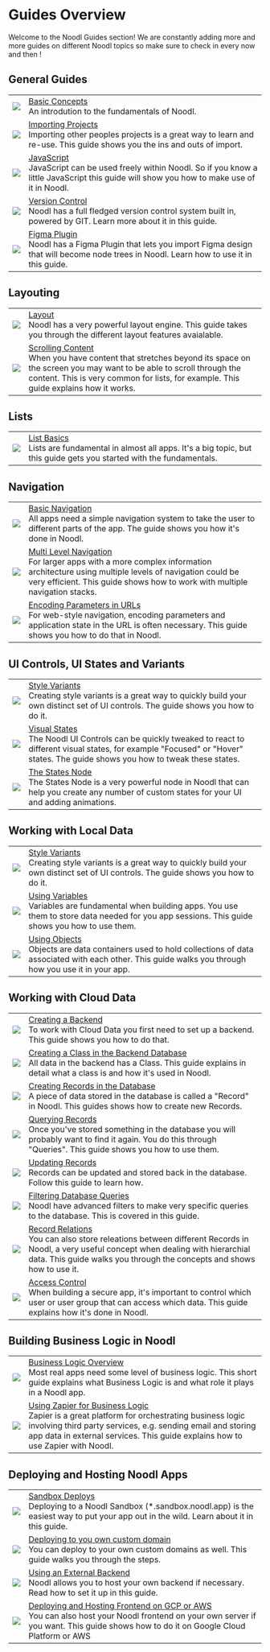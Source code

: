 # Guides Overview

Welcome to the Noodl Guides section! We are constantly adding more and more guides on different Noodl topics so make sure to check in every now and then !

## General Guides
<table class="modules-table">
    <tr>
        <td><img src="/modules/validation/FormValidationModule.png"></img></td>
        <td><a href="#/guides/basic-concepts/">Basic Concepts</a><br>An introdution to the fundamentals of Noodl.</td>
    </tr>
    <tr>
        <td><img src="/modules/validation/FormValidationModule.png"></img></td>
        <td><a href="#/guides/importing/">Importing Projects</a><br>Importing other peoples projects is a great way to learn and re-use. This guide shows you the ins and outs of import.</td>
    </tr>
    <tr>
        <td><img src="/modules/validation/FormValidationModule.png"></img></td>
        <td><a href="#/guides/javascript.md">JavaScript</a><br>JavaScript can be used freely within Noodl. So if you know a little JavaScript this guide will show you how to make use of it in Noodl.</td>
    </tr>
    <tr>
        <td><img src="/modules/validation/FormValidationModule.png"></td>
        <td><a href="#/guides/version-control/">Version Control</a><br>Noodl has a full fledged version control system built in, powered by GIT. Learn more about it in this guide.</td>
    </tr>
    <tr>
        <td><img src="/modules/validation/FormValidationModule.png"></img></td>
        <td><a href="#/guides/figma/">Figma Plugin</a><br>Noodl has a Figma Plugin that lets you import Figma design that will become node trees in Noodl. Learn how to use it in this guide.</td>
    </tr>
</table>

## Layouting

<table class="modules-table">
    <tr>
        <td><img src="/modules/validation/FormValidationModule.png"></img></td>
        <td><a href="#guides/layouts/layout-basics/">Layout</a><br>Noodl has a very powerful layout engine. This guide takes you through the different layout features avaialable.</td>
    </tr>
    <tr>
        <td><img src="/modules/validation/FormValidationModule.png"></img></td>
        <td><a href="#guides/layouts/scrolling/">Scrolling Content</a><br>When you have content that stretches beyond its space on the screen you may want to be able to scroll through the content. This is very common for lists, for example. This guide explains how it works.</td>
    </tr>
</table>

## Lists

<table class="modules-table">
    <tr>
        <td><img src="/modules/validation/FormValidationModule.png"></img></td>
        <td><a href="#/guides/lists/list-basics/">List Basics</a><br>Lists are fundamental in almost all apps. It's a big topic, but this guide gets you started with the fundamentals.</td>
    </tr>
</table>

## Navigation

<table class="modules-table">
    <tr>
        <td><img src="/modules/validation/FormValidationModule.png"></img></td>
        <td><a href="#/guides/navigation/web-navigation/basic-navigation/">Basic Navigation</a><br>All apps need a simple navigation system to take the user to different parts of the app. The guide shows you how it's done in Noodl.</td>
    </tr>
    <tr>
        <td><img src="/modules/validation/FormValidationModule.png"></img></td>
        <td><a href="#/guides/navigation/web-navigation/multi-level-navigation/">Multi Level Navigation</a><br>For larger apps with a more complex information architecture using multiple levels of navigation could be very efficient. This guide shows how to work with multiple navigation stacks.</td>
    </tr>
    <tr>
        <td><img src="/modules/validation/FormValidationModule.png"></img></td>
        <td><a href="#/guides/navigation/web-navigation/encoding-params-in-url/">Encoding Parameters in URLs</a><br>For web-style navigation, encoding parameters and application state in the URL is often necessary. This guide shows you how to do that in Noodl.</td>
    </tr>
</table>

## UI Controls, UI States and Variants

<table class="modules-table">
    <tr>
        <td><img src="/modules/validation/FormValidationModule.png"></img></td>
        <td><a href="#/guides/states-and-variants/variants/">Style Variants</a><br>Creating style variants is a great way to quickly build your own distinct set of UI controls. The guide shows you how to do it.</td>
    </tr>
    <tr>
        <td><img src="/modules/validation/FormValidationModule.png"></img></td>
        <td><a href="#/guides/states-and-variants/visual-states/">Visual States</a><br>The Noodl UI Controls can be quickly tweaked to react to different visual states, for example "Focused" or "Hover" states. The guide shows you how to tweak these states.</td>
    </tr>
    <tr>
        <td><img src="/modules/validation/FormValidationModule.png"></img></td>
        <td><a href="#/guides/states-and-variants/states-node/">The States Node</a><br>The States Node is a very powerful node in Noodl that can help you create any number of custom states for your UI and adding animations.</td>
    </tr>
</table>


## Working with Local Data

<table class="modules-table">
    <tr>
        <td><img src="/modules/validation/FormValidationModule.png"></img></td>
        <td><a href="#/guides/states-and-variants/variants/">Style Variants</a><br>Creating style variants is a great way to quickly build your own distinct set of UI controls. The guide shows you how to do it.</td>
    </tr>
    <tr>
        <td><img src="/modules/validation/FormValidationModule.png"></img></td>
        <td><a href="#/guides/working-with-data/local-data/using-variables/">Using Variables</a><br>Variables are fundamental when building apps. You use them to store data needed for you app sessions. This guide shows you how to use them.</td>
    </tr>
    <tr>
        <td><img src="/modules/validation/FormValidationModule.png"></img></td>
        <td><a href="#/guides/working-with-data/local-data/using-objects/">Using Objects</a><br>Objects are data containers used to hold collections of data associated with each other. This guide walks you through how you use it in your app.</td>
    </tr>
</table>

## Working with Cloud Data

<table class="modules-table">
    <tr>
        <td><img src="/modules/validation/FormValidationModule.png"></img></td>
        <td><a href="#/guides/working-with-data/cloud-data/creating-backend/">Creating a Backend</a><br>To work with Cloud Data you first need to set up a backend. This guide shows you how to do that.</td>
    </tr>
    <tr>
        <td><img src="/modules/validation/FormValidationModule.png"></img></td>
        <td><a href="#/guides/working-with-data/cloud-data/creating-class/">Creating a Class in the Backend Database</a><br>All data in the backend has a Class. This guide explains in detail what a class is and how it's used in Noodl.</td>
    </tr>
    <tr>
        <td><img src="/modules/validation/FormValidationModule.png"></img></td>
        <td><a href="#/guides/working-with-data/cloud-data/creating-records/">Creating Records in the Database</a><br>A piece of data stored in the database is called a "Record" in Noodl. This guides shows how to create new Records.</td>
    </tr>
    <tr>
        <td><img src="/modules/validation/FormValidationModule.png"></img></td>
        <td><a href="#/guides/working-with-data/cloud-data/querying-records/">Querying Records</a><br>Once you've stored something in the database you will probably want to find it again. You do this through "Queries". This guide shows you how to use them.    </td>
    </tr>
    <tr>
        <td><img src="/modules/validation/FormValidationModule.png"></img></td>
        <td><a href="#/guides/working-with-data/cloud-data/updating-records/">Updating Records</a><br>Records can be updated and stored back in the database. Follow this guide to learn how.</td>
    </tr>
    <tr>
        <td><img src="/modules/validation/FormValidationModule.png"></img></td>
        <td><a href="#/guides/working-with-data/cloud-data/query-filters/">Filtering Database Queries</a><br>Noodl have advanced filters to make very specific queries to the database. This is covered in this guide.</td>
    </tr>
    <tr>
        <td><img src="/modules/validation/FormValidationModule.png"></img></td>
        <td><a href="#/guides/working-with-data/cloud-data/relations/">Record Relations</a><br>You can also store releations between different Records in Noodl, a very useful concept when dealing with hierarchial data. This guide walks you through the concepts and shows how to use it.</td>
    </tr>
    <tr>
        <td><img src="/modules/validation/FormValidationModule.png"></img></td>
        <td><a href="#/guides/working-with-data/cloud-data/access-control/">Access Control</a><br>When building a secure app, it's important to control which user or user group that can access which data. This guide explains how it's done in Noodl.</td>
    </tr>
</table>

## Building Business Logic in Noodl

<table class="modules-table">
    <tr>
        <td><img src="/modules/validation/FormValidationModule.png"></img></td>
        <td><a href="#/guides/business-logic/overview/">Business Logic Overview</a><br>Most real apps need some level of business logic. This short guide explains what Business Logic is and what role it plays in a Noodl app.</td>
    </tr>
    <tr>
        <td><img src="/modules/validation/FormValidationModule.png"></img></td>
        <td><a href="#/guides/business-logic/zapier/">Using Zapier for Business Logic</a><br>Zapier is a great platform for orchestrating business logic involving third party services, e.g. sending email and storing app data in external services. This guide explains how to use Zapier with Noodl.</td>
    </tr>
</table>

## Deploying and Hosting Noodl Apps

<table class="modules-table">
    <tr>
        <td><img src="/modules/validation/FormValidationModule.png"></img></td>
        <td><a href="#/guides/deploy-noodl-apps/deploy-noodl-dot-app.md">Sandbox Deploys</a><br>Deploying to a Noodl Sandbox (*.sandbox.noodl.app) is the easiest way to put your app out in the wild. Learn about it in this guide.</td>
    </tr>
    <tr>
        <td><img src="/modules/validation/FormValidationModule.png"></img></td>
        <td><a href="#/guides/deploy-noodl-apps/deploy-to-own-domain.md">Deploying to you own custom domain</a><br>You can deploy to your own custom domains as well. This guide walks you through the steps.</td>
    </tr>
    <tr>
        <td><img src="/modules/validation/FormValidationModule.png"></img></td>
        <td><a href="#/guides/deploy-noodl-apps/using-external-backend.md">Using an External Backend</a><br>Noodl allows you to host your own backend if necessary. Read how to set it up in this guide.</td>
    </tr>
    <tr>
        <td><img src="/modules/validation/FormValidationModule.png"></img></td>
        <td><a href="#/guides/deploy-noodl-apps/hosting-frontend.md">Deploying and Hosting Frontend on GCP or AWS</a><br>You can also host your Noodl frontend on your own server if you want. This guide shows how to do it on Google Cloud Platform or AWS</td>
    </tr>
</table>

</table>